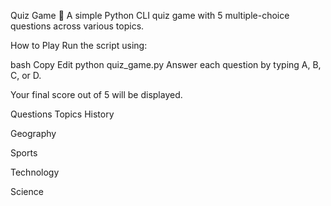 Quiz Game 🧩
A simple Python CLI quiz game with 5 multiple-choice questions across various topics.

How to Play
Run the script using:

bash
Copy
Edit
python quiz_game.py
Answer each question by typing A, B, C, or D.

Your final score out of 5 will be displayed.

Questions Topics
History

Geography

Sports

Technology

Science

